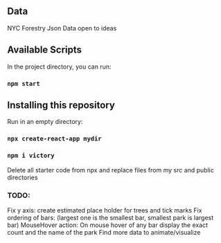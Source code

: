 ## Data
  NYC Forestry Json Data
  open to ideas

## Available Scripts

In the project directory, you can run:

### `npm start`

## Installing this repository

Run in an empty directory:
### `npx create-react-app mydir`
### `npm i victory`

Delete all starter code from npx and replace files from my src and public directories

### TODO:
Fix y axis: create estimated place holder for trees and tick marks
Fix ordering of bars: (largest one is the smallest bar, smallest park is largest bar)
MouseHover action: On mouse hover of any bar display the exact count and the name of the park
Find more data to animate/visualize
